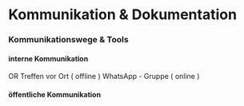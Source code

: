 # Kommunikation & Dokumentation

### Kommunikationswege & Tools

#### interne Kommunikation
OR Treffen vor Ort ( offline )
WhatsApp - Gruppe ( online )

#### öffentliche Kommunikation

<!--stackedit_data:
eyJoaXN0b3J5IjpbMTg2ODc2MTE2MCwtMTM5NDEyMDU2NSwtMz
MyNDU1MzYzXX0=
-->